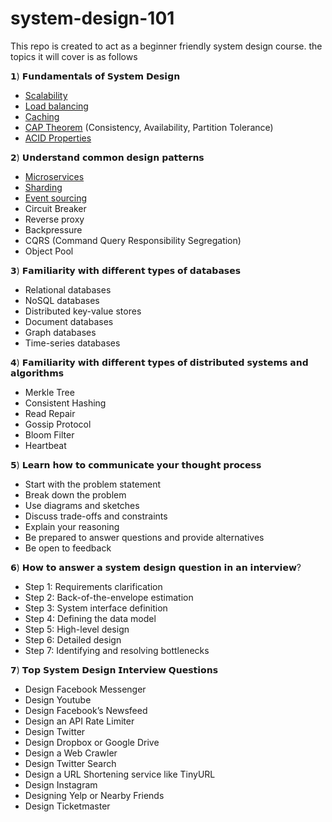 # system-design-101

This repo is created to act as a beginner friendly system design course.
the topics it will cover is as follows 

𝟭) 𝗙𝘂𝗻𝗱𝗮𝗺𝗲𝗻𝘁𝗮𝗹𝘀 𝗼𝗳 𝗦𝘆𝘀𝘁𝗲𝗺 𝗗𝗲𝘀𝗶𝗴𝗻
- [Scalability](https://medium.com/@zeyadomar.4217/system-design-101-8a70b9422d3c)
- [Load balancing](https://medium.com/@zeyadomar.4217/load-balancers-the-traffic-cop-of-the-internet-c77ac6fa7f0a)
- [Caching](https://medium.com/@zeyadomar.4217/cache-is-king-868d36f055cf)
- [CAP Theorem](https://medium.com/@zeyadomar.4217/cap-theorem-dont-be-greedy-just-pick-2-cdff9c82213a) (Consistency, Availability, Partition Tolerance)
- [ACID Properties](https://medium.com/@zeyadomar.4217/acid-properties-what-why-and-how-674a51a346be)

𝟮) 𝗨𝗻𝗱𝗲𝗿𝘀𝘁𝗮𝗻𝗱 𝗰𝗼𝗺𝗺𝗼𝗻 𝗱𝗲𝘀𝗶𝗴𝗻 𝗽𝗮𝘁𝘁𝗲𝗿𝗻𝘀
- [Microservices](https://medium.com/@zeyadomar.4217/microservices-why-your-business-cant-afford-to-ignore-them-4cba4753b4da)
- [Sharding](https://medium.com/@zeyadomar.4217/sharding-big-data-is-no-longer-an-issue-2bfcda96981f)
- [Event sourcing](https://www.linkedin.com/posts/zeyad-omar_design-activity-7056634190443745280-QG-l?utm_source=share&utm_medium=member_desktop)
- Circuit Breaker
- Reverse proxy
- Backpressure
- CQRS (Command Query Responsibility Segregation)
- Object Pool

𝟯) 𝗙𝗮𝗺𝗶𝗹𝗶𝗮𝗿𝗶𝘁𝘆 𝘄𝗶𝘁𝗵 𝗱𝗶𝗳𝗳𝗲𝗿𝗲𝗻𝘁 𝘁𝘆𝗽𝗲𝘀 𝗼𝗳 𝗱𝗮𝘁𝗮𝗯𝗮𝘀𝗲𝘀
- Relational databases
- NoSQL databases
- Distributed key-value stores
- Document databases
- Graph databases
- Time-series databases

𝟰) 𝗙𝗮𝗺𝗶𝗹𝗶𝗮𝗿𝗶𝘁𝘆 𝘄𝗶𝘁𝗵 𝗱𝗶𝗳𝗳𝗲𝗿𝗲𝗻𝘁 𝘁𝘆𝗽𝗲𝘀 𝗼𝗳 𝗱𝗶𝘀𝘁𝗿𝗶𝗯𝘂𝘁𝗲𝗱 𝘀𝘆𝘀𝘁𝗲𝗺𝘀 𝗮𝗻𝗱 𝗮𝗹𝗴𝗼𝗿𝗶𝘁𝗵𝗺𝘀
- Merkle Tree
- Consistent Hashing
- Read Repair
- Gossip Protocol
- Bloom Filter
- Heartbeat

𝟱) 𝗟𝗲𝗮𝗿𝗻 𝗵𝗼𝘄 𝘁𝗼 𝗰𝗼𝗺𝗺𝘂𝗻𝗶𝗰𝗮𝘁𝗲 𝘆𝗼𝘂𝗿 𝘁𝗵𝗼𝘂𝗴𝗵𝘁 𝗽𝗿𝗼𝗰𝗲𝘀𝘀
- Start with the problem statement
- Break down the problem
- Use diagrams and sketches
- Discuss trade-offs and constraints
- Explain your reasoning
- Be prepared to answer questions and provide alternatives
- Be open to feedback

𝟲) 𝗛𝗼𝘄 𝘁𝗼 𝗮𝗻𝘀𝘄𝗲𝗿 𝗮 𝘀𝘆𝘀𝘁𝗲𝗺 𝗱𝗲𝘀𝗶𝗴𝗻 𝗾𝘂𝗲𝘀𝘁𝗶𝗼𝗻 𝗶𝗻 𝗮𝗻 𝗶𝗻𝘁𝗲𝗿𝘃𝗶𝗲𝘄?
- Step 1: Requirements clarification
- Step 2: Back-of-the-envelope estimation
- Step 3: System interface definition
- Step 4: Defining the data model
- Step 5: High-level design
- Step 6: Detailed design
- Step 7: Identifying and resolving bottlenecks

𝟳) 𝗧𝗼𝗽 𝗦𝘆𝘀𝘁𝗲𝗺 𝗗𝗲𝘀𝗶𝗴𝗻 𝗜𝗻𝘁𝗲𝗿𝘃𝗶𝗲𝘄 𝗤𝘂𝗲𝘀𝘁𝗶𝗼𝗻𝘀
- Design Facebook Messenger
- Design Youtube
- Design Facebook’s Newsfeed
- Design an API Rate Limiter
- Design Twitter
- Design Dropbox or Google Drive
- Design a Web Crawler
- Design Twitter Search
- Design a URL Shortening service like TinyURL
- Design Instagram
- Designing Yelp or Nearby Friends
- Design Ticketmaster
